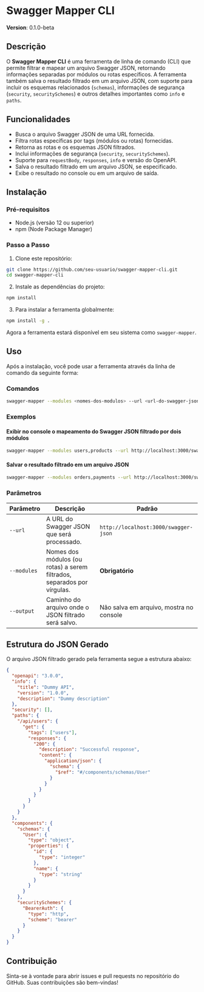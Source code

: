 
# Swagger Mapper CLI

**Version**: 0.1.0-beta

## Descrição

O **Swagger Mapper CLI** é uma ferramenta de linha de comando (CLI) que permite filtrar e mapear um arquivo Swagger JSON, retornando informações separadas por módulos ou rotas específicos. A ferramenta também salva o resultado filtrado em um arquivo JSON, com suporte para incluir os esquemas relacionados (`schemas`), informações de segurança (`security`, `securitySchemes`) e outros detalhes importantes como `info` e `paths`.

## Funcionalidades

- Busca o arquivo Swagger JSON de uma URL fornecida.
- Filtra rotas específicas por tags (módulos ou rotas) fornecidas.
- Retorna as rotas e os esquemas JSON filtrados.
- Inclui informações de segurança (`security`, `securitySchemes`).
- Suporte para `requestBody`, `responses`, `info` e versão do OpenAPI.
- Salva o resultado filtrado em um arquivo JSON, se especificado.
- Exibe o resultado no console ou em um arquivo de saída.

## Instalação

### Pré-requisitos

- Node.js (versão 12 ou superior)
- npm (Node Package Manager)

### Passo a Passo

1. Clone este repositório:

```bash
git clone https://github.com/seu-usuario/swagger-mapper-cli.git
cd swagger-mapper-cli
```

2. Instale as dependências do projeto:

```bash
npm install
```

3. Para instalar a ferramenta globalmente:

```bash
npm install -g .
```

Agora a ferramenta estará disponível em seu sistema como `swagger-mapper`.

## Uso

Após a instalação, você pode usar a ferramenta através da linha de comando da seguinte forma:

### Comandos

```bash
swagger-mapper --modules <nomes-dos-modulos> --url <url-do-swagger-json> [opções]
```

### Exemplos

#### Exibir no console o mapeamento do Swagger JSON filtrado por dois módulos

```bash
swagger-mapper --modules users,products --url http://localhost:3000/swagger-json
```

#### Salvar o resultado filtrado em um arquivo JSON

```bash
swagger-mapper --modules orders,payments --url http://localhost:3000/swagger-json --output filtered-swagger.json
```

### Parâmetros

| Parâmetro  | Descrição                                                                 | Padrão                               |
|------------|---------------------------------------------------------------------------|--------------------------------------|
| `--url`    | A URL do Swagger JSON que será processado.                                | `http://localhost:3000/swagger-json` |
| `--modules`| Nomes dos módulos (ou rotas) a serem filtrados, separados por vírgulas.   | **Obrigatório**                      |
| `--output` | Caminho do arquivo onde o JSON filtrado será salvo.                       | Não salva em arquivo, mostra no console |

## Estrutura do JSON Gerado

O arquivo JSON filtrado gerado pela ferramenta segue a estrutura abaixo:

```json
{
  "openapi": "3.0.0",
  "info": {
    "title": "Dummy API",
    "version": "1.0.0",
    "description": "Dummy description"
  },
  "security": [],
  "paths": {
    "/api/users": {
      "get": {
        "tags": ["users"],
        "responses": {
          "200": {
            "description": "Successful response",
            "content": {
              "application/json": {
                "schema": {
                  "$ref": "#/components/schemas/User"
                }
              }
            }
          }
        }
      }
    }
  },
  "components": {
    "schemas": {
      "User": {
        "type": "object",
        "properties": {
          "id": {
            "type": "integer"
          },
          "name": {
            "type": "string"
          }
        }
      }
    },
    "securitySchemes": {
      "BearerAuth": {
        "type": "http",
        "scheme": "bearer"
      }
    }
  }
}
```

## Contribuição

Sinta-se à vontade para abrir issues e pull requests no repositório do GitHub. Suas contribuições são bem-vindas!
